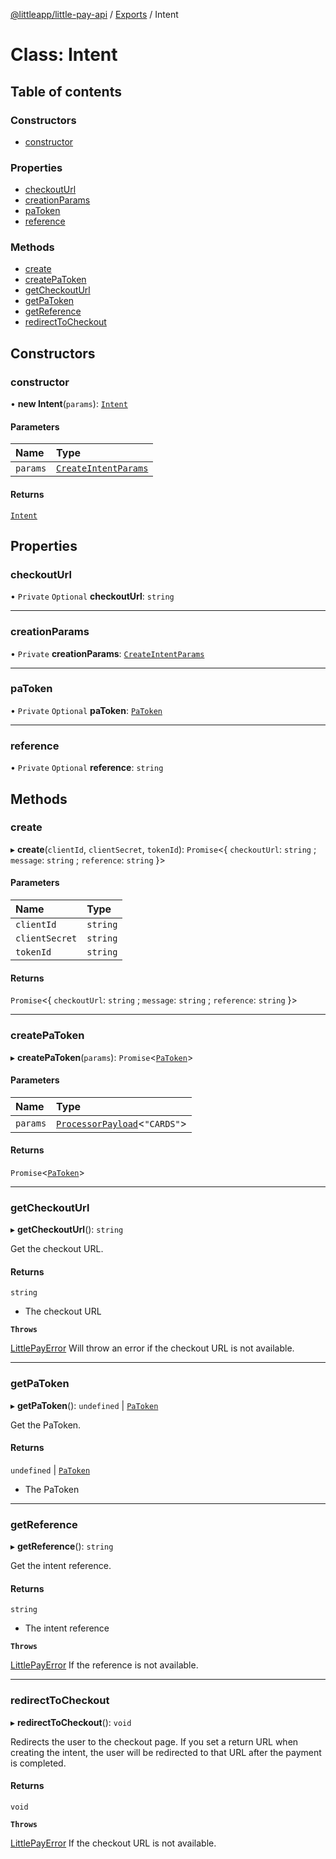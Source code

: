 [@littleapp/little-pay-api](../README.md) / [Exports](../modules.md) / Intent

# Class: Intent

## Table of contents

### Constructors

- [constructor](Intent.md#constructor)

### Properties

- [checkoutUrl](Intent.md#checkouturl)
- [creationParams](Intent.md#creationparams)
- [paToken](Intent.md#patoken)
- [reference](Intent.md#reference)

### Methods

- [create](Intent.md#create)
- [createPaToken](Intent.md#createpatoken)
- [getCheckoutUrl](Intent.md#getcheckouturl)
- [getPaToken](Intent.md#getpatoken)
- [getReference](Intent.md#getreference)
- [redirectToCheckout](Intent.md#redirecttocheckout)

## Constructors

### constructor

• **new Intent**(`params`): [`Intent`](Intent.md)

#### Parameters

| Name | Type |
| :------ | :------ |
| `params` | [`CreateIntentParams`](../modules.md#createintentparams) |

#### Returns

[`Intent`](Intent.md)

## Properties

### checkoutUrl

• `Private` `Optional` **checkoutUrl**: `string`

___

### creationParams

• `Private` **creationParams**: [`CreateIntentParams`](../modules.md#createintentparams)

___

### paToken

• `Private` `Optional` **paToken**: [`PaToken`](../modules.md#patoken)

___

### reference

• `Private` `Optional` **reference**: `string`

## Methods

### create

▸ **create**(`clientId`, `clientSecret`, `tokenId`): `Promise`\<\{ `checkoutUrl`: `string` ; `message`: `string` ; `reference`: `string`  }\>

#### Parameters

| Name | Type |
| :------ | :------ |
| `clientId` | `string` |
| `clientSecret` | `string` |
| `tokenId` | `string` |

#### Returns

`Promise`\<\{ `checkoutUrl`: `string` ; `message`: `string` ; `reference`: `string`  }\>

___

### createPaToken

▸ **createPaToken**(`params`): `Promise`\<[`PaToken`](../modules.md#patoken)\>

#### Parameters

| Name | Type |
| :------ | :------ |
| `params` | [`ProcessorPayload`](../interfaces/ProcessorPayload.md)\<``"CARDS"``\> |

#### Returns

`Promise`\<[`PaToken`](../modules.md#patoken)\>

___

### getCheckoutUrl

▸ **getCheckoutUrl**(): `string`

Get the checkout URL.

#### Returns

`string`

- The checkout URL

**`Throws`**

[LittlePayError](LittlePayError.md) Will throw an error if the checkout URL is not available.

___

### getPaToken

▸ **getPaToken**(): `undefined` \| [`PaToken`](../modules.md#patoken)

Get the PaToken.

#### Returns

`undefined` \| [`PaToken`](../modules.md#patoken)

- The PaToken

___

### getReference

▸ **getReference**(): `string`

Get the intent reference.

#### Returns

`string`

- The intent reference

**`Throws`**

[LittlePayError](LittlePayError.md) If the reference is not available.

___

### redirectToCheckout

▸ **redirectToCheckout**(): `void`

Redirects the user to the checkout page. If you set a return URL when creating the intent, the user will be redirected to that URL after the payment is completed.

#### Returns

`void`

**`Throws`**

[LittlePayError](LittlePayError.md) If the checkout URL is not available.
